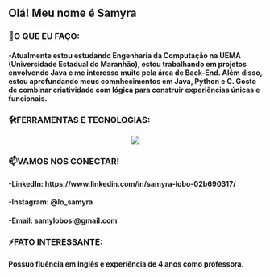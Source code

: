 <p>
    <h2> Olá! Meu nome é Samyra</h2>
</p>

<p>
  <h3> 🌱O QUE EU FAÇO: </h3>
  <h4> -Atualmente estou estudando Engenharia da Computação na UEMA (Universidade Estadual do Maranhão), estou trabalhando em projetos envolvendo Java e me interesso muito pela área de Back-End. Além disso,     estou aprofundando meus comnhecimentos     em Java, Python e C. Gosto de combinar criatividade com lógica para construir experiências únicas e funcionais.
  </h4>
</p>

<p>
    <h3> 🛠️FERRAMENTAS E TECNOLOGIAS:  </h3>
      <p align="center">
        <a href="https://skillicons.dev">
        <img src="https://skillicons.dev/icons?i=github,git,html,css,java,py,c,figma" />
        </a>
    </p>
</p>

<p>
  <h3> 📫VAMOS NOS CONECTAR! </h3>
  <h4> -LinkedIn: https://www.linkedin.com/in/samyra-lobo-02b690317/ </h4>
  <h4> -Instagram: @lo_samyra </h4>
  <h4> -Email: samylobosi@gmail.com </h4>
</p>

<p>
  <h3> ⚡FATO INTERESSANTE: </h3>
  <h4> Possuo fluência em Inglês e experiência de 4 anos como professora.
  </h4>
</p>











